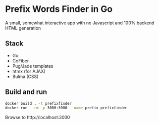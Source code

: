 # Prefix Words Finder in Go
A small, somewhat interactive app with no Javascript and 100% backend HTML generation

## Stack
* Go
* GoFiber
* Pug/Jade templates
* htmx (for AJAX)
* Bulma (CSS)

## Build and run
```bash
docker build . -t prefixfinder
docker run --rm -p 3000:3000 --name prefix prefixfinder
```
Browse to http://localhost:3000
